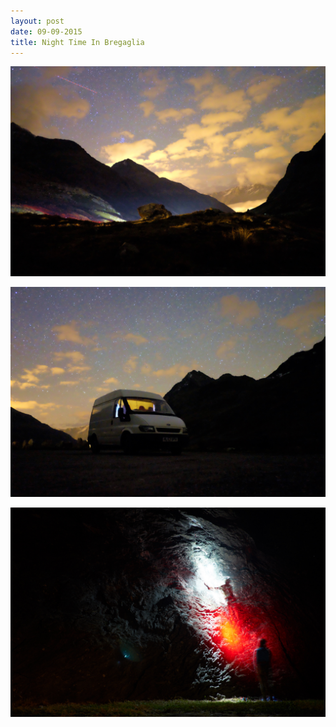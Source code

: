```yaml
---
layout: post
date: 09-09-2015
title: Night Time In Bregaglia
---
```


![julian pass](/assets/images/nightTimeBregaglia/DSF2255.jpg)

![night van](/assets/images/nightTimeBregaglia/DSF2261.jpg)

![climbing in the dark](/assets/images/nightTimeBregaglia/DSF2270.jpg)
